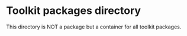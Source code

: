 # Toolkit packages directory

This directory is NOT a package but a container for all toolkit packages.
